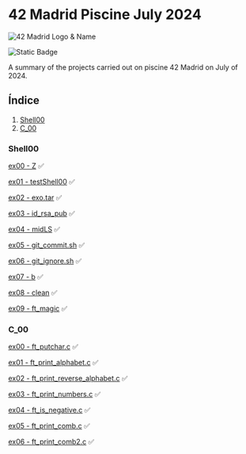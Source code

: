 # 42 Madrid Piscine July 2024

![42 Madrid Logo & Name](https://i.imgur.com/zmCAmkw.png)

![Static Badge](https://img.shields.io/badge/42_Madrid-Student-green?style=flat)

A summary of the projects carried out on piscine 42 Madrid on July of 2024.

## Índice

1. [Shell00](#Shell00)
2. [C_00](#C_00)

### Shell00 <div id='Shell00' />
[ex00 - Z](https://github.com/DjSurgeon/Pool_Madrid/tree/main/Shell_00/ex00) ✅

[ex01 - testShell00](https://github.com/DjSurgeon/Pool_Madrid/tree/main/Shell_00/ex01) ✅

[ex02 - exo.tar](https://github.com/DjSurgeon/Pool_Madrid/tree/main/Shell_00/ex02) ✅

[ex03 - id_rsa_pub](https://github.com/DjSurgeon/Pool_Madrid/tree/main/Shell_00/ex03) ✅

[ex04 - midLS](https://github.com/DjSurgeon/Pool_Madrid/tree/main/Shell_00/ex04) ✅

[ex05 - git_commit.sh](https://github.com/DjSurgeon/Pool_Madrid/tree/main/Shell_00/ex05) ✅

[ex06 - git_ignore.sh](https://github.com/DjSurgeon/Pool_Madrid/tree/main/Shell_00/ex06) ✅

[ex07 - b](https://github.com/DjSurgeon/Pool_Madrid/tree/main/Shell_00/ex07) ✅

[ex08 - clean](https://github.com/DjSurgeon/Pool_Madrid/tree/main/Shell_00/ex08) ✅

[ex09 - ft_magic](https://github.com/DjSurgeon/Pool_Madrid/tree/main/Shell_00/ex09) ✅

### C_00 <div id='C_00'/>
[ex00 - ft_putchar.c](https://github.com/DjSurgeon/Pool_Madrid/tree/main/C_00/ex00) ✅

[ex01 - ft_print_alphabet.c](https://github.com/DjSurgeon/Pool_Madrid/tree/main/C_00/ex01) ✅

[ex02 - ft_print_reverse_alphabet.c](https://github.com/DjSurgeon/Pool_Madrid/tree/main/C_00/ex02) ✅

[ex03 - ft_print_numbers.c](https://github.com/DjSurgeon/Pool_Madrid/tree/main/C_00/ex03) ✅

[ex04 - ft_is_negative.c](https://github.com/DjSurgeon/Pool_Madrid/tree/main/C_00/ex04) ✅

[ex05 - ft_print_comb.c](https://github.com/DjSurgeon/Pool_Madrid/tree/main/C_00/ex05) ✅

[ex06 - ft_print_comb2.c](https://github.com/DjSurgeon/Pool_Madrid/tree/main/C_00/ex06) ✅

